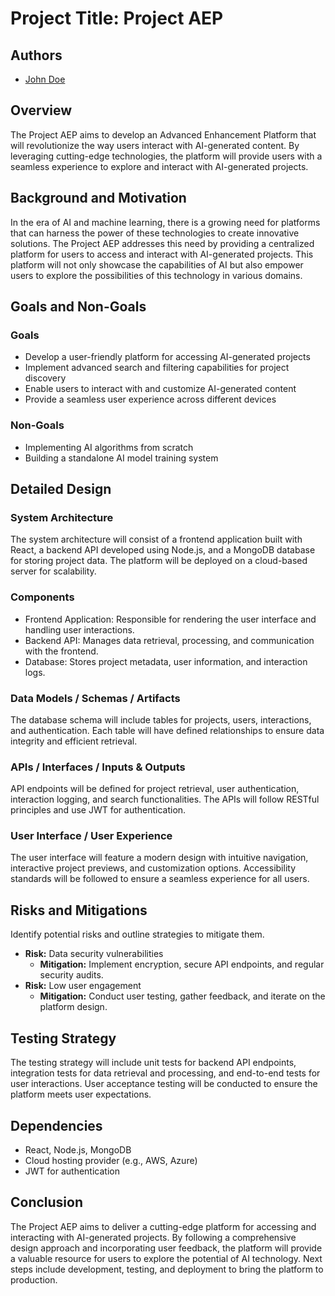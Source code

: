 # Project Title: Project AEP
## Authors
- [John Doe](mailto:john.doe@example.com)

## Overview
The Project AEP aims to develop an Advanced Enhancement Platform that will revolutionize the way users interact with AI-generated content. By leveraging cutting-edge technologies, the platform will provide users with a seamless experience to explore and interact with AI-generated projects.

## Background and Motivation
In the era of AI and machine learning, there is a growing need for platforms that can harness the power of these technologies to create innovative solutions. The Project AEP addresses this need by providing a centralized platform for users to access and interact with AI-generated projects. This platform will not only showcase the capabilities of AI but also empower users to explore the possibilities of this technology in various domains.

## Goals and Non-Goals

### Goals
- Develop a user-friendly platform for accessing AI-generated projects
- Implement advanced search and filtering capabilities for project discovery
- Enable users to interact with and customize AI-generated content
- Provide a seamless user experience across different devices

### Non-Goals
- Implementing AI algorithms from scratch
- Building a standalone AI model training system

## Detailed Design

### System Architecture
The system architecture will consist of a frontend application built with React, a backend API developed using Node.js, and a MongoDB database for storing project data. The platform will be deployed on a cloud-based server for scalability.

### Components
- Frontend Application: Responsible for rendering the user interface and handling user interactions.
- Backend API: Manages data retrieval, processing, and communication with the frontend.
- Database: Stores project metadata, user information, and interaction logs.

### Data Models / Schemas / Artifacts
The database schema will include tables for projects, users, interactions, and authentication. Each table will have defined relationships to ensure data integrity and efficient retrieval.

### APIs / Interfaces / Inputs & Outputs
API endpoints will be defined for project retrieval, user authentication, interaction logging, and search functionalities. The APIs will follow RESTful principles and use JWT for authentication.

### User Interface / User Experience
The user interface will feature a modern design with intuitive navigation, interactive project previews, and customization options. Accessibility standards will be followed to ensure a seamless experience for all users.

## Risks and Mitigations

Identify potential risks and outline strategies to mitigate them.
- **Risk:** Data security vulnerabilities
  - **Mitigation:** Implement encryption, secure API endpoints, and regular security audits.
- **Risk:** Low user engagement
  - **Mitigation:** Conduct user testing, gather feedback, and iterate on the platform design.

## Testing Strategy

The testing strategy will include unit tests for backend API endpoints, integration tests for data retrieval and processing, and end-to-end tests for user interactions. User acceptance testing will be conducted to ensure the platform meets user expectations.

## Dependencies

- React, Node.js, MongoDB
- Cloud hosting provider (e.g., AWS, Azure)
- JWT for authentication

## Conclusion

The Project AEP aims to deliver a cutting-edge platform for accessing and interacting with AI-generated projects. By following a comprehensive design approach and incorporating user feedback, the platform will provide a valuable resource for users to explore the potential of AI technology. Next steps include development, testing, and deployment to bring the platform to production.